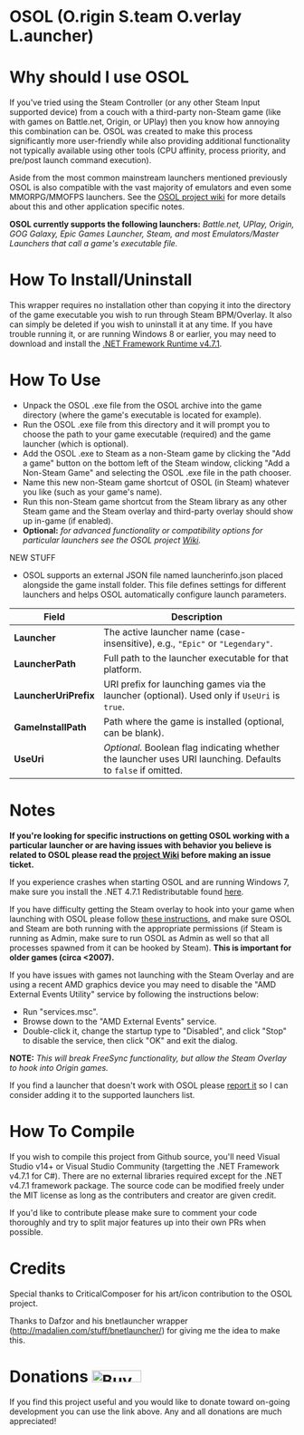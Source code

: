# OSOL (O.rigin S.team O.verlay L.auncher)

Why should I use OSOL
=====================
If you've tried using the Steam Controller (or any other Steam Input supported device) from a couch with a third-party non-Steam game (like with games on Battle.net, Origin, or UPlay) then you know how annoying this combination can be. OSOL was created to make this process significantly more user-friendly while also providing additional functionality not typically available using other tools (CPU affinity, process priority, and pre/post launch command execution).

Aside from the most common mainstream launchers mentioned previously OSOL is also compatible with the vast majority of emulators and even some MMORPG/MMOFPS launchers. See the [OSOL project wiki](https://github.com/WombatFromHell/OriginSteamOverlayLauncher/wiki) for more details about this and other application specific notes.

**OSOL currently supports the following launchers:** _Battle.net, UPlay, Origin, GOG Galaxy, Epic Games Launcher, Steam, and most Emulators/Master Launchers that call a game's executable file._


How To Install/Uninstall
========================
This wrapper requires no installation other than copying it into the directory of the game executable you wish to run through Steam BPM/Overlay. It also can simply be deleted if you wish to uninstall it at any time. If you have trouble running it, or are running Windows 8 or earlier, you may need to download and install the [.NET Framework Runtime v4.7.1](https://www.microsoft.com/en-us/download/details.aspx?id=56115).


How To Use
==========
* Unpack the OSOL .exe file from the OSOL archive into the game directory (where the game's executable is located for example).
* Run the OSOL .exe file from this directory and it will prompt you to choose the path to your game executable (required) and the game launcher (which is optional).
* Add the OSOL .exe to Steam as a non-Steam game by clicking the "Add a game" button on the bottom left of the Steam window, clicking "Add a Non-Steam Game" and selecting the OSOL .exe file in the path chooser.
* Name this new non-Steam game shortcut of OSOL (in Steam) whatever you like (such as your game's name).
* Run this non-Steam game shortcut from the Steam library as any other Steam game and the Steam overlay and third-party overlay should show up in-game (if enabled).
* **Optional:** _for advanced functionality or compatibility options for particular launchers see the OSOL project [Wiki](https://github.com/WombatFromHell/OriginSteamOverlayLauncher/wiki)._

NEW STUFF
* OSOL supports an external JSON file named launcherinfo.json placed alongside the game install folder. This file defines settings for different launchers and helps OSOL automatically configure launch parameters.

| Field                 | Description                                                                                                  |
| --------------------- | ------------------------------------------------------------------------------------------------------------ |
| **Launcher**          | The active launcher name (case-insensitive), e.g., `"Epic"` or `"Legendary"`.                                |
| **LauncherPath**      | Full path to the launcher executable for that platform.                                                      |
| **LauncherUriPrefix** | URI prefix for launching games via the launcher (optional). Used only if `UseUri` is `true`.                 |
| **GameInstallPath**   | Path where the game is installed (optional, can be blank).                                                   |
| **UseUri**            | *Optional.* Boolean flag indicating whether the launcher uses URI launching. Defaults to `false` if omitted. |

Notes
=====
__If you're looking for specific instructions on getting OSOL working with a particular launcher or are having issues with behavior you believe is related to OSOL please read the [project Wiki](https://github.com/WombatFromHell/OriginSteamOverlayLauncher/wiki) before making an issue ticket.__

If you experience crashes when starting OSOL and are running Windows 7, make sure you install the .NET 4.7.1 Redistributable found [here](https://www.microsoft.com/en-us/download/details.aspx?id=56115).

If you have difficulty getting the Steam overlay to hook into your game when launching with OSOL please follow [these instructions](https://support.steampowered.com/kb_article.php?ref=9828-SFLZ-9289), and make sure OSOL and Steam are both running with the appropriate permissions (if Steam is running as Admin, make sure to run OSOL as Admin as well so that all processes spawned from it can be hooked by Steam). **This is important for older games (circa <2007).**

If you have issues with games not launching with the Steam Overlay and are using a recent AMD graphics device you may need to disable the "AMD External Events Utility" service by following the instructions below:

* Run "services.msc".
* Browse down to the "AMD External Events" service.
* Double-click it, change the startup type to "Disabled", and click "Stop" to disable the service, then click "OK" and exit the dialog.

**NOTE:** _This will break FreeSync functionality, but allow the Steam Overlay to hook into Origin games._

If you find a launcher that doesn't work with OSOL please [report it](https://github.com/WombatFromHell/OriginSteamOverlayLauncher/issues/new) so I can consider adding it to the supported launchers list.


How To Compile
==============
If you wish to compile this project from Github source, you'll need Visual Studio v14+ or Visual Studio Community (targetting the .NET Framework v4.7.1 for C#). There are no external libraries required except for the .NET v4.7.1 framework package. The source code can be modified freely under the MIT license as long as the contributers and creator are given credit.

If you'd like to contribute please make sure to comment your code thoroughly and try to split major features up into their own PRs when possible.


Credits
=======
Special thanks to CriticalComposer for his art/icon contribution to the OSOL project.

Thanks to Dafzor and his bnetlauncher wrapper (http://madalien.com/stuff/bnetlauncher/) for giving me the idea to make this.


Donations <a href="https://www.buymeacoffee.com/wombatfromhell" target="_blank"><img src="https://cdn.buymeacoffee.com/buttons/default-orange.png" alt="Buy Me A Coffee" height="21" width="87"></a>
=========
If you find this project useful and you would like to donate toward on-going development you can use the link above. Any and all donations are much appreciated!
